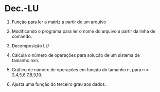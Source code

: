 # Dec.-LU

1. Função para ler a matriz a partir de um arquivo

2. Modificando o programa para ler o nome do arquivo a partir da linha de comando. 

4. Decomposição LU

5. Calcula o número de operações para solução de um sistema de tamanho nxn.

6. Gráfico de número de operações em função do tamanho n, para n = 3,4,5,6,7,8,9,10. 

7. Ajusta uma função do terceiro grau aos dados.

